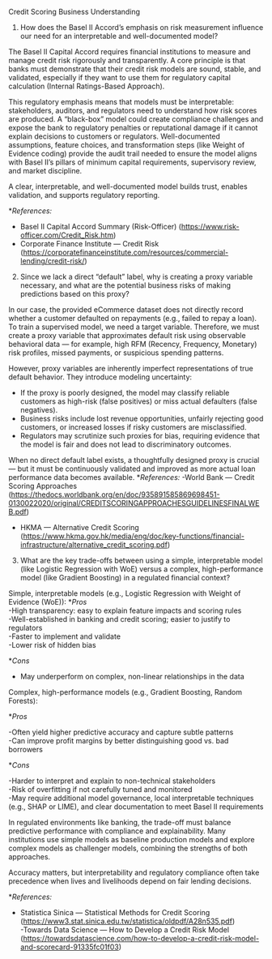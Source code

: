 Credit Scoring Business Understanding

1. How does the Basel II Accord’s emphasis on risk measurement influence our need for an interpretable and well-documented model?

The Basel II Capital Accord requires financial institutions to measure and manage credit risk rigorously and transparently. A core principle is that banks must demonstrate that their credit risk models are sound, stable, and validated, especially if they want to use them for regulatory capital calculation (Internal Ratings-Based Approach).

This regulatory emphasis means that models must be interpretable: stakeholders, auditors, and regulators need to understand how risk scores are produced. A “black-box” model could create compliance challenges and expose the bank to regulatory penalties or reputational damage if it cannot explain decisions to customers or regulators. Well-documented assumptions, feature choices, and transformation steps (like Weight of Evidence coding) provide the audit trail needed to ensure the model aligns with Basel II’s pillars of minimum capital requirements, supervisory review, and market discipline.

A clear, interpretable, and well-documented model builds trust, enables validation, and supports regulatory reporting.

\*_References:_

- Basel II Capital Accord Summary (Risk-Officer) (https://www.risk-officer.com/Credit_Risk.htm)
- Corporate Finance Institute — Credit Risk (https://corporatefinanceinstitute.com/resources/commercial-lending/credit-risk/)


2.  Since we lack a direct “default” label, why is creating a proxy variable necessary, and what are the potential business risks of making predictions based on this proxy?

In our case, the provided eCommerce dataset does not directly record whether a customer defaulted on repayments (e.g., failed to repay a loan). To train a supervised model, we need a target variable. Therefore, we must create a proxy variable that approximates default risk using observable behavioral data — for example, high RFM (Recency, Frequency, Monetary) risk profiles, missed payments, or suspicious spending patterns.

However, proxy variables are inherently imperfect representations of true default behavior. They introduce modeling uncertainty:

- If the proxy is poorly designed, the model may classify reliable customers as high-risk (false positives) or miss actual defaulters (false negatives).
- Business risks include lost revenue opportunities, unfairly rejecting good customers, or increased losses if risky customers are misclassified.
- Regulators may scrutinize such proxies for bias, requiring evidence that the model is fair and does not lead to discriminatory outcomes.

When no direct default label exists, a thoughtfully designed proxy is crucial — but it must be continuously validated and improved as more actual loan performance data becomes available. \*_References:_
-World Bank — Credit Scoring Approaches (https://thedocs.worldbank.org/en/doc/935891585869698451-0130022020/original/CREDITSCORINGAPPROACHESGUIDELINESFINALWEB.pdf)

- HKMA — Alternative Credit Scoring (https://www.hkma.gov.hk/media/eng/doc/key-functions/financial-infrastructure/alternative_credit_scoring.pdf)

3. What are the key trade-offs between using a simple, interpretable model (like Logistic Regression with WoE) versus a complex, high-performance model (like Gradient Boosting) in a regulated financial context?

Simple, interpretable models (e.g., Logistic Regression with Weight of Evidence (WoE)): 
\*_Pros_  
-High transparency: easy to explain feature impacts and scoring rules  
-Well-established in banking and credit scoring; easier to justify to regulators  
-Faster to implement and validate  
-Lower risk of hidden bias

\*_Cons_

- May underperform on complex, non-linear relationships in the data

Complex, high-performance models (e.g., Gradient Boosting, Random Forests):

\*_Pros_

-Often yield higher predictive accuracy and capture subtle patterns  
-Can improve profit margins by better distinguishing good vs. bad borrowers

\*_Cons_

-Harder to interpret and explain to non-technical stakeholders  
-Risk of overfitting if not carefully tuned and monitored  
-May require additional model governance, local interpretable techniques (e.g., SHAP or LIME), and clear documentation to meet Basel II requirements

In regulated environments like banking, the trade-off must balance predictive performance with compliance and explainability. Many institutions use simple models as baseline production models and explore complex models as challenger models, combining the strengths of both approaches.

Accuracy matters, but interpretability and regulatory compliance often take precedence when lives and livelihoods depend on fair lending decisions.

\*_References:_

- Statistica Sinica — Statistical Methods for Credit Scoring (https://www3.stat.sinica.edu.tw/statistica/oldpdf/A28n535.pdf)  
  -Towards Data Science — How to Develop a Credit Risk Model (https://towardsdatascience.com/how-to-develop-a-credit-risk-model-and-scorecard-91335fc01f03)
